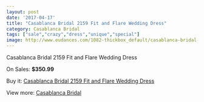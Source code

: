 ```yaml
---
layout: post
date: '2017-04-17'
title: "Casablanca Bridal 2159 Fit and Flare Wedding Dress"
category: Casablanca Bridal
tags: ["sale","crazy","dress","unique","special"]
image: http://www.eudances.com/1082-thickbox_default/casablanca-bridal-2159-fit-and-flare-wedding-dress.jpg
---
```

Casablanca Bridal 2159 Fit and Flare Wedding Dress

On Sales: **$350.99**
<a href="https://www.eudances.com/en/casablanca-bridal/387-casablanca-bridal-2159-fit-and-flare-wedding-dress.html"><amp-img layout="responsive" width="600" height="600" src="//www.eudances.com/1082-thickbox_default/casablanca-bridal-2159-fit-and-flare-wedding-dress.jpg" alt="Casablanca Bridal 2159 Fit and Flare Wedding Dress 0" /></a>
<a href="https://www.eudances.com/en/casablanca-bridal/387-casablanca-bridal-2159-fit-and-flare-wedding-dress.html"><amp-img layout="responsive" width="600" height="600" src="//www.eudances.com/1084-thickbox_default/casablanca-bridal-2159-fit-and-flare-wedding-dress.jpg" alt="Casablanca Bridal 2159 Fit and Flare Wedding Dress 1" /></a>
<a href="https://www.eudances.com/en/casablanca-bridal/387-casablanca-bridal-2159-fit-and-flare-wedding-dress.html"><amp-img layout="responsive" width="600" height="600" src="//www.eudances.com/1083-thickbox_default/casablanca-bridal-2159-fit-and-flare-wedding-dress.jpg" alt="Casablanca Bridal 2159 Fit and Flare Wedding Dress 2" /></a>

Buy it: [Casablanca Bridal 2159 Fit and Flare Wedding Dress](https://www.eudances.com/en/casablanca-bridal/387-casablanca-bridal-2159-fit-and-flare-wedding-dress.html "Casablanca Bridal 2159 Fit and Flare Wedding Dress")

View more: [Casablanca Bridal](https://www.eudances.com/en/4-casablanca-bridal "Casablanca Bridal")